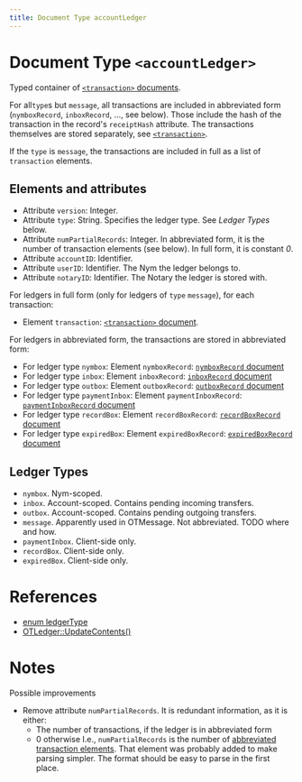 ```yaml
---
title: Document Type accountLedger
---
```


# Document Type `<accountLedger>`

Typed container of [`<transaction>` documents](transaction.md).

For all`type`s but `message`, all transactions are included in abbreviated form (`nymboxRecord`, `inboxRecord`, ..., see below). Those include the hash of the transaction in the record's `receiptHash` attribute. The transactions themselves are stored separately, see [`<transaction>`](transaction.md).

If the `type` is `message`, the transactions are included in full as a list of `transaction` elements.

## Elements and attributes

* Attribute `version`: Integer.
* Attribute `type`: String. Specifies the ledger type. See _Ledger Types_ below.
* Attribute `numPartialRecords`: Integer. In abbreviated form, it is the number of transaction elements (see below). In full form, it is constant _0_.
* Attribute `accountID`: Identifier.
* Attribute `userID`: Identifier. The Nym the ledger belongs to.
* Attribute `notaryID`: Identifier. The Notary the ledger is stored with.

For ledgers in full form (only for ledgers of `type` `message`), for each transaction:

* Element `transaction`: [`<transaction>` document](transaction.md).
  
<a href="tx-abbreviated-elements"></a>For ledgers in abbreviated form, the transactions are stored in abbreviated form:

* For ledger type `nymbox`: Element `nymboxRecord`: [`nymboxRecord` document](transaction.md#document-type-nymboxrecord)
* For ledger type `inbox`: Element `inboxRecord`: [`inboxRecord` document](transaction.md#document-type-inboxrecord)
* For ledger type `outbox`: Element `outboxRecord`: [`outboxRecord` document](transaction.md#document-type-outboxrecord)
* For ledger type `paymentInbox`: Element `paymentInboxRecord`: [`paymentInboxRecord` document](transaction.md#document-type-paymentinboxrecord)
* For ledger type `recordBox`: Element `recordBoxRecord`: [`recordBoxRecord` document](transaction.md#document-type-recordboxrecord)
* For ledger type `expiredBox`: Element `expiredBoxRecord`: [`expiredBoxRecord` document](transaction.md#document-type-expiredboxrecord)

## Ledger Types

* `nymbox`. Nym-scoped.
* `inbox`. Account-scoped. Contains pending incoming transfers.
* `outbox`. Account-scoped. Contains pending outgoing transfers.
* `message`. Apparently used in OTMessage. Not abbreviated. TODO where and how.
* `paymentInbox`. Client-side only.
* `recordBox`. Client-side only.
* `expiredBox`. Client-side only.

# References

* [enum ledgerType](https://github.com/Open-Transactions/opentxs/blob/682fd05f/include/opentxs/core/OTLedger.hpp#L181)
* [OTLedger::UpdateContents()](https://github.com/Open-Transactions/opentxs/blob/682fd05f/src/core/OTLedger.cpp#L1779)

# Notes

Possible improvements

* Remove attribute `numPartialRecords`. It is redundant information, as it is either:
    * The number of transactions, if the ledger is in abbreviated form
    * 0 otherwise
   I.e., `numPartialRecords` is the number of [abbreviated transaction elements](#tx-abbreviated-elements).
   That element was probably added to make parsing simpler. The format should be easy to parse in the first place. 
